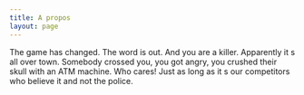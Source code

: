 ```yaml
---
title: A propos
layout: page
---
```


The game has changed. The word is out. And you are a killer. Apparently it s all over town. Somebody crossed you, you got angry, you crushed their skull with an ATM machine. Who cares! Just as long as it s our competitors who believe it and not the police.
